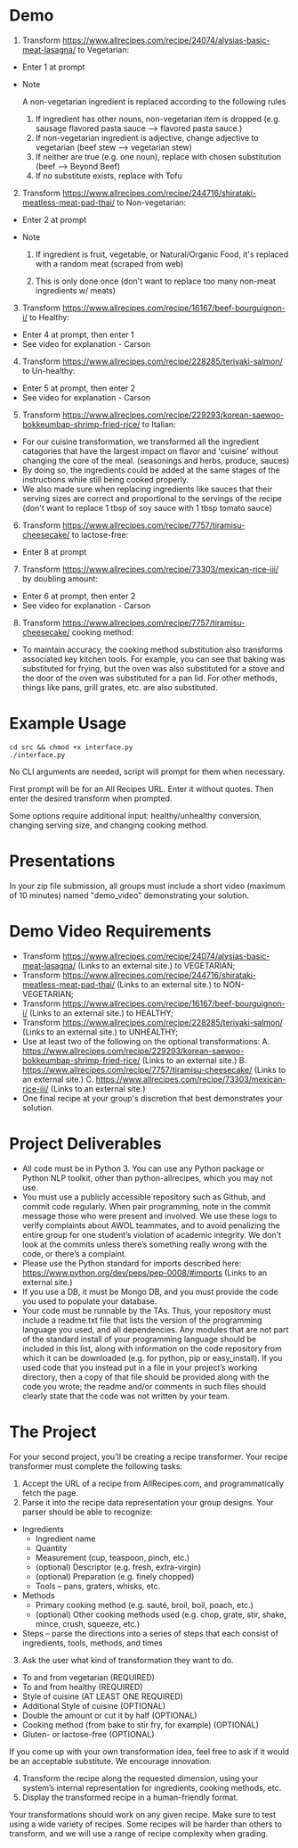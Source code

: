 # Demo

1. Transform https://www.allrecipes.com/recipe/24074/alysias-basic-meat-lasagna/ to Vegetarian: 
  - Enter 1 at prompt
  - Note
  	
	  A non-vegetarian ingredient is replaced according to the following rules
	1. If ingredient has other nouns, non-vegetarian item is dropped (e.g. sausage flavored pasta sauce --> flavored pasta sauce.)
	2. If non-vegetarian ingredient is adjective, change adjective to vegetarian (beef stew --> vegetarian stew)
	3. If neither are true (e.g. one noun), replace with chosen substitution (beef --> Beyond Beef)
	4. If no substitute exists, replace with Tofu
2. Transform https://www.allrecipes.com/recipe/244716/shirataki-meatless-meat-pad-thai/ to Non-vegetarian:
  - Enter 2 at prompt
  - Note

  	1. If ingredient is fruit, vegetable, or Natural/Organic Food, it's replaced with a random meat (scraped from web)

	2. This is only done once (don't want to replace too many non-meat ingredients w/ meats)
3. Transform https://www.allrecipes.com/recipe/16167/beef-bourguignon-i/ to Healthy:
  - Enter 4 at prompt, then enter 1
  - See video for explanation - Carson
4. Transform https://www.allrecipes.com/recipe/228285/teriyaki-salmon/ to Un-healthy:
  - Enter 5 at prompt, then enter 2
  - See video for explanation - Carson
5. Transform https://www.allrecipes.com/recipe/229293/korean-saewoo-bokkeumbap-shrimp-fried-rice/ to Italian:
  - For our cuisine transformation, we transformed all the ingredient catagories that have the largest impact on flavor
    and 'cuisine' without changing the core of the meal. (seasonings and herbs, produce, sauces)
  - By doing so, the ingredients could be added at the same stages of the instructions while still being cooked properly.
  - We also made sure when replacing ingredients like sauces that their serving sizes are correct and proportional to the servings of the recipe
   (don't want to replace 1 tbsp of soy sauce with 1 tbsp tomato sauce)
6. Transform https://www.allrecipes.com/recipe/7757/tiramisu-cheesecake/ to lactose-free:
  - Enter 8 at prompt
7. Transform https://www.allrecipes.com/recipe/73303/mexican-rice-iii/ by doubling amount:
  - Enter 6 at prompt, then enter 2
  - See video for explanation - Carson
8. Transform https://www.allrecipes.com/recipe/7757/tiramisu-cheesecake/ cooking method:
  - To maintain accuracy, the cooking method substitution also transforms associated key kitchen tools. For example, you can see that baking was substituted for frying,
    but the oven was also substituted for a stove and the door of the oven was substituted for a pan lid. For other methods, things like pans, grill grates, etc. are also substituted.

# Example Usage

```
cd src && chmod +x interface.py
./interface.py
```
No CLI arguments are needed, script will prompt for them when necessary.

First prompt will be for an All Recipes URL. Enter it without quotes. Then enter the desired transform when prompted.

Some options require additional input: healthy/unhealthy conversion, changing serving size, and changing cooking method. 

# Presentations

In your zip file submission, all groups must include a short video (maximum of 10 minutes) named "demo_video" demonstrating your solution.

# Demo Video Requirements

- Transform https://www.allrecipes.com/recipe/24074/alysias-basic-meat-lasagna/ (Links to an external site.) to VEGETARIAN;
- Transform https://www.allrecipes.com/recipe/244716/shirataki-meatless-meat-pad-thai/ (Links to an external site.) to NON-VEGETARIAN;
- Transform https://www.allrecipes.com/recipe/16167/beef-bourguignon-i/ (Links to an external site.) to HEALTHY;
- Transform https://www.allrecipes.com/recipe/228285/teriyaki-salmon/ (Links to an external site.) to UNHEALTHY;
- Use at least two of the following on the optional transformations:
A. https://www.allrecipes.com/recipe/229293/korean-saewoo-bokkeumbap-shrimp-fried-rice/ (Links to an external site.)
B. https://www.allrecipes.com/recipe/7757/tiramisu-cheesecake/ (Links to an external site.)
C. https://www.allrecipes.com/recipe/73303/mexican-rice-iii/ (Links to an external site.)
- One final recipe at your group's discretion that best demonstrates your solution.

# Project Deliverables

- All code must be in Python 3. You can use any Python package or Python NLP toolkit, other than python-allrecipes, which you may not use.
- You must use a publicly accessible repository such as Github, and commit code regularly. When pair programming, note in the commit message those who were present and involved. We use these logs to verify complaints about AWOL teammates, and to avoid penalizing the entire group for one student’s violation of academic integrity. We don’t look at the commits unless there’s something really wrong with the code, or there’s a complaint.
- Please use the Python standard for imports described here: https://www.python.org/dev/peps/pep-0008/#imports (Links to an external site.)
- If you use a DB, it must be Mongo DB, and you must provide the code you used to populate your database.
- Your code must be runnable by the TAs. Thus, your repository must include a readme.txt file that lists the version of the programming language you used, and all dependencies. Any modules that are not part of the standard install of your programming language should be included in this list, along with information on the code repository from which it can be downloaded (e.g. for python, pip or easy_install). If you used code that you instead put in a file in your project’s working directory, then a copy of that file should be provided along with the code you wrote; the readme and/or comments in such files should clearly state that the code was not written by your team.

# The Project

For your second project, you’ll be creating a recipe transformer. Your recipe transformer must complete the following tasks:

1. Accept the URL of a recipe from AllRecipes.com, and programmatically fetch the page.
2. Parse it into the recipe data representation your group designs. Your parser should be able to recognize:
  - Ingredients
  	- Ingredient name
  	- Quantity
  	- Measurement (cup, teaspoon, pinch, etc.)
  	- (optional) Descriptor (e.g. fresh, extra-virgin)
  	- (optional) Preparation (e.g. finely chopped)
  	- Tools – pans, graters, whisks, etc.
  - Methods
  	- Primary cooking method (e.g. sauté, broil, boil, poach, etc.)
	- (optional) Other cooking methods used (e.g. chop, grate, stir, shake, mince, crush, squeeze, etc.)
  - Steps – parse the directions into a series of steps that each consist of ingredients, tools, methods, and times
3. Ask the user what kind of transformation they want to do.
- To and from vegetarian (REQUIRED)
- To and from healthy (REQUIRED)
- Style of cuisine (AT LEAST ONE REQUIRED)
- Additional Style of cuisine (OPTIONAL)
- Double the amount or cut it by half (OPTIONAL)
- Cooking method (from bake to stir fry, for example) (OPTIONAL)
- Gluten- or lactose-free (OPTIONAL)

If you come up with your own transformation idea, feel free to ask if it would be an acceptable substitute. We encourage innovation.

4. Transform the recipe along the requested dimension, using your system’s internal representation for ingredients, cooking methods, etc.
5. Display the transformed recipe in a human-friendly format.

Your transformations should work on any given recipe. Make sure to test using a wide variety of recipes. Some recipes will be harder than others to transform, and we will use a range of recipe complexity when grading.
